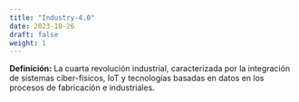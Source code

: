 ```yaml
---
title: "Industry-4.0"
date: 2023-10-26
draft: false
weight: 1
---
```


**Definición:** La cuarta revolución industrial, caracterizada por la integración de sistemas ciber-físicos, IoT y tecnologías basadas en datos en los procesos de fabricación e industriales.
